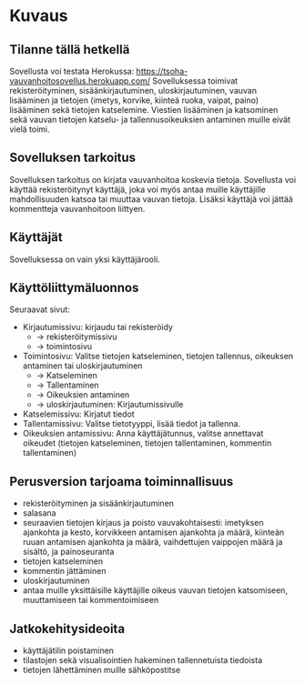 # Kuvaus

## Tilanne tällä hetkellä

Sovellusta voi testata Herokussa: https://tsoha-vauvanhoitosovellus.herokuapp.com/ Sovelluksessa toimivat rekisteröityminen, sisäänkirjautuminen, uloskirjautuminen, vauvan lisääminen ja tietojen (imetys, korvike, kiinteä ruoka, vaipat, paino) lisääminen sekä tietojen katselemine. Viestien lisääminen ja katsominen sekä vauvan tietojen katselu- ja tallennusoikeuksien antaminen muille eivät vielä toimi.

## Sovelluksen tarkoitus

Sovelluksen tarkoitus on kirjata vauvanhoitoa koskevia tietoja. Sovellusta voi käyttää rekisteröitynyt käyttäjä, joka voi myös antaa muille käyttäjille mahdollisuuden katsoa tai muuttaa vauvan tietoja. Lisäksi käyttäjä voi jättää kommentteja vauvanhoitoon liittyen.

## Käyttäjät

Sovelluksessa on vain yksi käyttäjärooli.

## Käyttöliittymäluonnos

Seuraavat sivut:
* Kirjautumissivu: kirjaudu tai rekisteröidy
  * -> rekisteröitymissivu
  * -> toimintosivu
* Toimintosivu: Valitse tietojen katseleminen, tietojen tallennus, oikeuksen antaminen tai uloskirjautuminen
  * -> Katseleminen
  * -> Tallentaminen
  * -> Oikeuksien antaminen
  * -> uloskirjautuminen: Kirjautumissivulle
* Katselemissivu: Kirjatut tiedot
* Tallentamissivu: Valitse tietotyyppi, lisää tiedot ja tallenna. 
* Oikeuksien antamissivu: Anna käyttäjätunnus, valitse annettavat oikeudet (tietojen katseleminen, tietojen tallentaminen, kommentin tallentaminen)

## Perusversion tarjoama toiminnallisuus

* rekisteröityminen ja sisäänkirjautuminen
* salasana
* seuraavien tietojen kirjaus ja poisto vauvakohtaisesti: imetyksen ajankohta ja kesto, korvikkeen antamisen ajankohta ja määrä, kiinteän ruuan antamisen ajankohta ja määrä, vaihdettujen vaippojen määrä ja sisältö, ja painoseuranta
* tietojen katseleminen
* kommentin jättäminen
* uloskirjautuminen
* antaa muille yksittäisille käyttäjille oikeus vauvan tietojen katsomiseen, muuttamiseen tai kommentoimiseen


## Jatkokehitysideoita

* käyttäjätilin poistaminen
* tilastojen sekä visualisointien hakeminen tallennetuista tiedoista
* tietojen lähettäminen muille sähköpostitse


